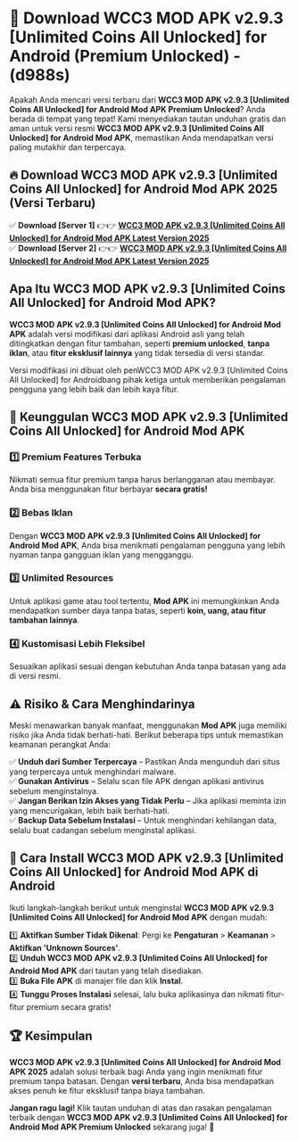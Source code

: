 

# 🎯 Download WCC3 MOD APK v2.9.3 [Unlimited Coins All Unlocked] for Android (Premium Unlocked) -  (d988s) 

Apakah Anda mencari versi terbaru dari **WCC3 MOD APK v2.9.3 [Unlimited Coins All Unlocked] for Android Mod APK Premium Unlocked**? Anda berada di tempat yang tepat! Kami menyediakan tautan unduhan gratis dan aman untuk versi resmi **WCC3 MOD APK v2.9.3 [Unlimited Coins All Unlocked] for Android Mod APK**, memastikan Anda mendapatkan versi paling mutakhir dan terpercaya.

## 🔥 Download WCC3 MOD APK v2.9.3 [Unlimited Coins All Unlocked] for Android Mod APK 2025 (Versi Terbaru)

✅ **Download [Server 1]** 👉👉 [**WCC3 MOD APK v2.9.3 [Unlimited Coins All Unlocked] for Android Mod APK Latest Version 2025**](https://apkcomod.com?title=WCC3_MOD_APK_v2.9.3_[Unlimited_Coins_All_Unlocked]_for_Android)  
✅ **Download [Server 2]** 👉👉 [**WCC3 MOD APK v2.9.3 [Unlimited Coins All Unlocked] for Android Mod APK Latest Version 2025**](https://apkcomod.com?title=WCC3_MOD_APK_v2.9.3_[Unlimited_Coins_All_Unlocked]_for_Android)  

## Apa Itu WCC3 MOD APK v2.9.3 [Unlimited Coins All Unlocked] for Android Mod APK?

**WCC3 MOD APK v2.9.3 [Unlimited Coins All Unlocked] for Android Mod APK** adalah versi modifikasi dari aplikasi Android asli yang telah ditingkatkan dengan fitur tambahan, seperti **premium unlocked**, **tanpa iklan**, atau **fitur eksklusif lainnya** yang tidak tersedia di versi standar.

Versi modifikasi ini dibuat oleh penWCC3 MOD APK v2.9.3 [Unlimited Coins All Unlocked] for Androidbang pihak ketiga untuk memberikan pengalaman pengguna yang lebih baik dan lebih kaya fitur.

## 🎯 Keunggulan WCC3 MOD APK v2.9.3 [Unlimited Coins All Unlocked] for Android Mod APK

### 1️⃣ Premium Features Terbuka
Nikmati semua fitur premium tanpa harus berlangganan atau membayar. Anda bisa menggunakan fitur berbayar **secara gratis!**

### 2️⃣ Bebas Iklan
Dengan **WCC3 MOD APK v2.9.3 [Unlimited Coins All Unlocked] for Android Mod APK**, Anda bisa menikmati pengalaman pengguna yang lebih nyaman tanpa gangguan iklan yang mengganggu.

### 3️⃣ Unlimited Resources
Untuk aplikasi game atau tool tertentu, **Mod APK** ini memungkinkan Anda mendapatkan sumber daya tanpa batas, seperti **koin, uang, atau fitur tambahan lainnya**.

### 4️⃣ Kustomisasi Lebih Fleksibel
Sesuaikan aplikasi sesuai dengan kebutuhan Anda tanpa batasan yang ada di versi resmi.

## ⚠️ Risiko & Cara Menghindarinya

Meski menawarkan banyak manfaat, menggunakan **Mod APK** juga memiliki risiko jika Anda tidak berhati-hati. Berikut beberapa tips untuk memastikan keamanan perangkat Anda:

✅ **Unduh dari Sumber Terpercaya** – Pastikan Anda mengunduh dari situs yang terpercaya untuk menghindari malware.  
✅ **Gunakan Antivirus** – Selalu scan file APK dengan aplikasi antivirus sebelum menginstalnya.  
✅ **Jangan Berikan Izin Akses yang Tidak Perlu** – Jika aplikasi meminta izin yang mencurigakan, lebih baik berhati-hati.  
✅ **Backup Data Sebelum Instalasi** – Untuk menghindari kehilangan data, selalu buat cadangan sebelum menginstal aplikasi.

## 📌 Cara Install WCC3 MOD APK v2.9.3 [Unlimited Coins All Unlocked] for Android Mod APK di Android

Ikuti langkah-langkah berikut untuk menginstal **WCC3 MOD APK v2.9.3 [Unlimited Coins All Unlocked] for Android Mod APK** dengan mudah:

1️⃣ **Aktifkan Sumber Tidak Dikenal**: Pergi ke **Pengaturan** > **Keamanan** > **Aktifkan 'Unknown Sources'**.  
2️⃣ **Unduh WCC3 MOD APK v2.9.3 [Unlimited Coins All Unlocked] for Android Mod APK** dari tautan yang telah disediakan.  
3️⃣ **Buka File APK** di manajer file dan klik **Instal**.  
4️⃣ **Tunggu Proses Instalasi** selesai, lalu buka aplikasinya dan nikmati fitur-fitur premium secara gratis!

## 🏆 Kesimpulan

**WCC3 MOD APK v2.9.3 [Unlimited Coins All Unlocked] for Android Mod APK 2025** adalah solusi terbaik bagi Anda yang ingin menikmati fitur premium tanpa batasan. Dengan **versi terbaru**, Anda bisa mendapatkan akses penuh ke fitur eksklusif tanpa biaya tambahan.

**Jangan ragu lagi!** Klik tautan unduhan di atas dan rasakan pengalaman terbaik dengan **WCC3 MOD APK v2.9.3 [Unlimited Coins All Unlocked] for Android Mod APK Premium Unlocked** sekarang juga! 🚀

